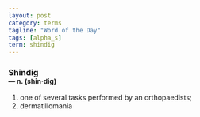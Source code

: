 ```yaml
---
layout: post
category: terms
tagline: "Word of the Day"
tags: [alpha_s]
term: shindig
---
```


<h3>Shindig<br/> <small>&mdash; n. (shin<span>&middot;</span>dig)</small></h3>
<p><ol>
<li>one of several tasks performed by an orthopaedists;</li>
<li>dermatillomania</li>
</ol></p>
